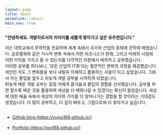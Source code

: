 ```yaml
---
layout: page
title: About
permalink: /about/
main_nav: true
---
```

<!--
![alt text]({{ site.baseurl }}/assets/profile-placeholder.gif "Profile Picture"){:.profile}
-->

<b>"안녕하세요. 개발자로서의 커리어를 새롭게 쌓아가고 싶은 유주현입니다."</b><br>

저는 대학교에서 무역학을 전공하며 세계 속에서 국가와 산업의 동태에 관하여 배웠습니다. 글로벌화와 같은 거시적 변화 속에서 어떤 비즈니스가 현재, 그리고 미래의 시점에 어떤 이익을 가지고 올 수 있는지를 다각적인 차원에서 예측하고 공부했습니다.<br>
이러한 공부를 하다보니, '모든 산업의 IT화'라는 필연적인 변화의 과정을 체감했습니다. 개인인 저도 그 변화들을 보다 내밀히 이해하고 활용하는 사람이 되고 싶었습니다. 그래서 저는 졸업을 앞두고 뒤늦게 개발 공부를 시작하게 되었습니다.<br>
뒤늦게 배운 개발 공부는 점점 저에게 즐거움과 몰입의 경험을 선사했습니다. 공부를 하면 할수록 배운 것을 활용하여 세상을 더 배워나갈 수 있겠다는 확신이 들었습니다. 세상에 대한 배움 속에서 세상의 의미와 가치를 더 찾아나가는 경험을 할 것이라는 기대감도 생겼습니다.
더 많이 공부하고, 더 깊이 배우고, 그럼으로써 더 찾아가고 싶습니다.
<br><br>

<!--
어떤 공부

어떤 프로젝트
이것만 따로 새로운 페이지 만들어서 링크 추가하기.

개발블로그 포스팅과 유튜브
-->
* <a href="https://yujoo168.github.io/">Github blog  (https://yujoo168.github.io/)</a>
<br><br>
* <a href="https://joo168.github.io/">Portfolio  (https://joo168.github.io/)</a>
<br><br>
